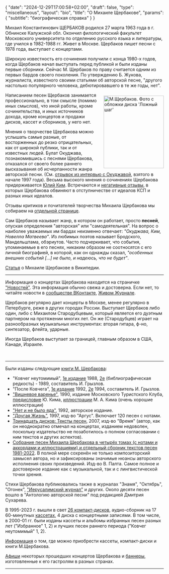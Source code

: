 {
   "date": "2024-12-29T17:00:58+02:00",
   "draft": false,
   "type": "miscellaneous",
   "layout": "bio",
   "title": "О Михаиле Щербакове",
      "params": {
           "subtitle": "биографическая справка"
   }
}


Михаил Константинович ЩЕРБАКОВ родился 27 марта 1963 года в г. Обнинске Калужской обл. Окончил филологический факультет Московского университета по отделению русского языка и литературы, где учился в 1982-1988 гг. Живет в Москве. Щербаков пишет песни с 1978 года, <!--всего написал более 400 песен и стихотворений--> выступает с концертами. 

Широкую известность его сочинения получили с конца 1980-х годов, когда Щербаков начал выступать перед публикой и были изданы первые сборники. Сейчас М.&nbsp;Щербаков по праву считается одним из первых бардов своего поколения. По утверждению Б.&nbsp;Жукова, журналиста, известного своими статьями об авторской песне, "другого настолько популярного человека, дебютировавшего в те же годы, нет".

<img src="Images/mks_lsh0.jpg" height="231" width="191" style="border:0; float: right; margin: 10px 0px 10px 20px" alt="М.Щербаков. Фото c обложки диска 'Ложный шаг'" title="М.Щербаков. Фото c обложки диска 'Ложный шаг'" />

Написанием песен Щербаков занимается профессионально, в том смысле (помимо иных смыслов), что иной работы, кроме сочинительства, и иных источников дохода, кроме концертов и продажи дисков, кассет и сборников, у него нет.

Мнения о творчестве Щербакова можно услышать самые разные, от восторженных до резко отрицательных, как от широкой публики, так и от известных людей. Булат Окуджава, познакомившись с песнями Щербакова, отказался от своего более раннего высказывания об исчерпанности жанра авторской песни. (См. [отрывок из интервью с Окуджавой](Praises/bo.html), взятого в начале 1997 года). Весьма высокого мнения о сочинениях Щербакова придерживается [Юлий Ким](Praises/kim140303.html). Встречаются и [негативные отзывы](FOM/xran.html), в которых Щербакова обвиняют в отступничестве от идеалов КСП и разных иных идеалов. 

Отзывы критиков и почитателей творчества Михаила Щербакова мы собираем на [отдельной странице](praises.html).

Сам Щербаков называет жанр, в котором он работает, просто **песней**, опуская определения "авторская" или "самодеятельная". На вопрос о наиболее уважаемых им бардах неизменно отвечает: *"Окуджава, Ким, Новелла Матвеева"*. Из любимых поэтов называет Бродского, Мандельштама, обэриутов. Часто подчеркивает, что события, упоминаемые в его песнях, никаким образом не соотносятся с его личной биографией, в которой, как он однажды сказал, *"особенных внешних событий [...] не было, и надеюсь, что не будет"*.

[Статья](http://ru.wikipedia.org/wiki/%D0%A9%D0%B5%D1%80%D0%B1%D0%B0%D0%BA%D0%BE%D0%B2,_%D0%9C%D0%B8%D1%85%D0%B0%D0%B8%D0%BB_%D0%9A%D0%BE%D0%BD%D1%81%D1%82%D0%B0%D0%BD%D1%82%D0%B8%D0%BD%D0%BE%D0%B2%D0%B8%D1%87) о Михаиле Щербакове в Википедии.

---

Информация о концертах Щербакова находится на страничке ["Новостей"](news.html). Эта информация обычно свежа и достоверна. Если нет, то читайте
новости в [сообществе ВКонтакте](https://vk.com/msch_club), [Живом Журнале](http://community.livejournal.com/m_sch/).
<!--а также на сайте [apksp.narod.ru](http://apksp.narod.ru/) (на этом же сайте можно найти контактную информацию Игоря Грызлова, к которому следует обращаться по вопросам организации концертов и пр.)-->
<!--Если Вы живете в Москве, можно навести справки о его концертах в
Центре Авторской Песни (ДК АЗЛК (м.Текстильщики), Волгогpадский пp-т, д. 45/12, КЦ "Москвич", тел.: 178-76-43).-->

Щербаков регулярно дает концерты в Москве, менее регулярно в Петербурге, реже в других городах России. Выступает Щербаков либо один, либо с Михаилом Стародубцевым, который является его дуэтным партнером на протяжении многих лет. Он же (Стародубцев) играет на разнообразных музыкальных инструментах: вторая гитара, ф-но, синтезатор, флейта, ударные.

Иногда Щербаков выступает за границей, главным образом в США, Канаде, Израиле.<!-- На
[странице КСП USA](http://www.kspus.org/) обычно регулярно обновляется
информация о концертах авторской песни на Северо-Американском континенте.
Информацию об авторской песне в Канаде можно найти [ здесь ](http://www.kspcanada.com/).
А [вот тут](http://www.israbard.net/IsraBard/index.php) находится страница Израильского КСП.
Гастроли Щербакова в Западной Европе обычно освещаются на [общегерманском сайте бардовской песни](http://www.bards.de/).-->

<br>

---

Были изданы следующие [книги М.&nbsp;Щербакова](Books/index.html):

<!-- "Фиалковый Букет", самиздат, 1988, Киев (2 изд. 1990, Харьков (?))-->
- "Ковчег неутомимый", [1е издание](Books/kn.html) 1988, [2е](Books/kn2.html) (библиографическая редкость) - 1989, составитель И.&nbsp;Грызлов.
- "После Ковчега", [1е издание](Books/pk.html) 1992, [2е](Books/pk2.html) 1994, составитель И.&nbsp;Грызлов.
- ["Вишневое варенье"](Books/vv.html), 1990, издание Московского Туристского Клуба, [предисловие](Books/vv.html#kim) Ю.&nbsp;Кима, [иллюстрации](Images/VV_pic.html) М.&nbsp;А.&nbsp;Кима (очень хорошие иллюстрации)
- ["Нет и не было яда"](Books/yad.html), 1992, авторское издание.
- ["Другая Жизнь"](Books/dz.html), 1997, изд-во "Аргус". Включает 120 песен с нотами.
- [Тринадцать дисков: Тексты песен](Books/13d.html), 2007, изд-во "Время" (автор, как он неоднократно отмечал на концертах, изданием недоволен, поскольку издательство не позаботилось о полном согласовании с ним текстов и других аспектов). 
- [Собрание песен Михаила Щербакова в четырёх томах (с нотами и аккордами и иллюстрациями) и отдельный сборник текстов песен 1981-2022](https://paltbook.ru/catalog/knigi/). В полной мере сохренён не только композиторский замысел автора, но и зафиксированы значимые нюансы авторского исполнения своих произведений. Изд-во В. Палта. Самое полное и достоверное издание как с музыкальной, так и с лингвистической точки зрения.


Стихи Щербакова публиковались также в журналах "Знамя", "Октябрь", "Огонек", ["Иерусалимский журнал"](http://www.antho.net/library/scherbakov/index.php) и других. Около десяти песен вошло в "Антологию авторской песни" под редакцией Дмитрия Сухарева.

В 1995-2023 г. вышли в свет [26 компакт-дисков](Disks/index.html), аудио-сборник на 17 60-минутных [кассетах](Tapes/index.html), 4 диска с концертными записями. В том числе, в 2000-01 гг. были изданы кассеты и альбомы избранных песен разных лет ("Избранное" 1, 2) и лучших песен раннего периода ("Ковчег неутомимый" 1, 2).

[Информация](buy.html) о том, где можно приобрести кассеты, компакт-диски и книги М.Щербакова.

[Афиши](Images/index.html#afish) некоторых прошедших концертов Щербакова и [баннеры](Banners/index.html), изготовленные к его гастролям в разных странах. 

---

